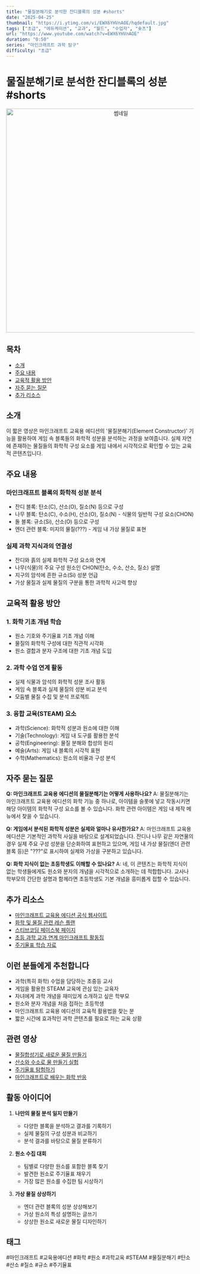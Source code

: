```yaml
---
title: "물질분해기로 분석한 잔디블록의 성분 #shorts"
date: "2025-04-25"
thumbnail: "https://i.ytimg.com/vi/EWX6YHVnAOE/hqdefault.jpg"
tags: ["초급", "에듀케이션", "교과", "월드", "수업자", "숏츠"]
url: "https://www.youtube.com/watch?v=EWX6YHVnAOE"
duration: "0:50"
series: "마인크래프트 과학 탐구"
difficulty: "초급"
---
```


# 물질분해기로 분석한 잔디블록의 성분 #shorts

<div align="center">
<img src="https://i.ytimg.com/vi/EWX6YHVnAOE/hqdefault.jpg" alt="썸네일" width="600"/>
</div>

## 목차
- [소개](#소개)
- [주요 내용](#주요-내용)
- [교육적 활용 방안](#교육적-활용-방안)
- [자주 묻는 질문](#자주-묻는-질문)
- [추가 리소스](#추가-리소스)

## 소개
이 짧은 영상은 마인크래프트 교육용 에디션의 '물질분해기(Element Constructor)' 기능을 활용하여 게임 속 블록들의 화학적 성분을 분석하는 과정을 보여줍니다. 실제 자연에 존재하는 물질들의 화학적 구성 요소를 게임 내에서 시각적으로 확인할 수 있는 교육적 콘텐츠입니다.

## 주요 내용

### 마인크래프트 블록의 화학적 성분 분석
- 잔디 블록: 탄소(C), 산소(O), 질소(N) 등으로 구성
- 나무 블록: 탄소(C), 수소(H), 산소(O), 질소(N) - 식물의 일반적 구성 요소(CHON)
- 돌 블록: 규소(Si), 산소(O) 등으로 구성
- 엔더 관련 블록: 미지의 물질(???) - 게임 내 가상 물질로 표현

### 실제 과학 지식과의 연결성
- 잔디와 흙의 실제 화학적 구성 요소와 연계
- 나무(식물)의 주요 구성 원소인 CHON(탄소, 수소, 산소, 질소) 설명
- 지구의 암석에 흔한 규소(Si) 성분 언급
- 가상 물질과 실제 물질의 구분을 통한 과학적 사고력 향상

## 교육적 활용 방안

### 1. 화학 기초 개념 학습
- 원소 기호와 주기율표 기초 개념 이해
- 물질의 화학적 구성에 대한 직관적 시각화
- 원소 결합과 분자 구조에 대한 기초 개념 도입

### 2. 과학 수업 연계 활동
- 실제 식물과 암석의 화학적 성분 조사 활동
- 게임 속 블록과 실제 물질의 성분 비교 분석
- 모둠별 물질 수집 및 분석 프로젝트

### 3. 융합 교육(STEAM) 요소
- 과학(Science): 화학적 성분과 원소에 대한 이해
- 기술(Technology): 게임 내 도구를 활용한 분석
- 공학(Engineering): 물질 분해와 합성의 원리
- 예술(Arts): 게임 내 블록의 시각적 표현
- 수학(Mathematics): 원소의 비율과 구성 분석

## 자주 묻는 질문

**Q: 마인크래프트 교육용 에디션의 물질분해기는 어떻게 사용하나요?**
A: 물질분해기는 마인크래프트 교육용 에디션의 화학 기능 중 하나로, 아이템을 슬롯에 넣고 작동시키면 해당 아이템의 화학적 구성 요소를 볼 수 있습니다. 화학 관련 아이템은 게임 내 제작 메뉴에서 찾을 수 있습니다.

**Q: 게임에서 분석된 화학적 성분은 실제와 얼마나 유사한가요?**
A: 마인크래프트 교육용 에디션은 기본적인 과학적 사실을 바탕으로 설계되었습니다. 잔디나 나무 같은 자연물의 경우 실제 주요 구성 성분을 단순화하여 표현하고 있으며, 게임 내 가상 물질(엔더 관련 블록 등)은 "???"로 표시하여 실제와 가상을 구분하고 있습니다.

**Q: 화학 지식이 없는 초등학생도 이해할 수 있나요?**
A: 네, 이 콘텐츠는 화학적 지식이 없는 학생들에게도 원소와 분자의 개념을 시각적으로 소개하는 데 적합합니다. 교사나 학부모의 간단한 설명과 함께라면 초등학생도 기본 개념을 흥미롭게 접할 수 있습니다.

## 추가 리소스

- [마인크래프트 교육용 에디션 공식 웹사이트](https://education.minecraft.net/)
- [화학 및 물질 관련 레슨 플랜](https://education.minecraft.net/en-us/lessons/chemistry)
- [스티브코딩 페이스북 페이지](https://www.facebook.com/stvcoding/)
- [초등 과학 교과 연계 마인크래프트 활동집](https://example.com/science-activities)
- [주기율표 학습 자료](https://example.com/periodic-table-resources)

## 이런 분들에게 추천합니다

- 과학(특히 화학) 수업을 담당하는 초중등 교사
- 게임을 활용한 STEAM 교육에 관심 있는 교육자
- 자녀에게 과학 개념을 재미있게 소개하고 싶은 학부모
- 원소와 분자 개념을 처음 접하는 초등학생
- 마인크래프트 교육용 에디션의 교육적 활용법을 찾는 분
- 짧은 시간에 효과적인 과학 콘텐츠를 필요로 하는 교육 상황

## 관련 영상

- [물질합성기로 새로운 물질 만들기](https://www.youtube.com/watch?v=example1)
- [산소와 수소로 물 만들기 실험](https://www.youtube.com/watch?v=example2)
- [주기율표 탐험하기](https://www.youtube.com/watch?v=example3)
- [마인크래프트로 배우는 화학 반응](https://www.youtube.com/watch?v=example4)

## 활동 아이디어

1. **나만의 물질 분석 일지 만들기**
   - 다양한 블록을 분석하고 결과를 기록하기
   - 실제 물질의 구성 성분과 비교하기
   - 분석 결과를 바탕으로 물질 분류하기

2. **원소 수집 대회**
   - 팀별로 다양한 원소를 포함한 블록 찾기
   - 발견한 원소로 주기율표 채우기
   - 가장 많은 원소를 수집한 팀 시상하기

3. **가상 물질 상상하기**
   - 엔더 관련 블록의 성분 상상해보기
   - 가상 원소의 특성 설명하는 글쓰기
   - 상상한 원소로 새로운 물질 디자인하기

## 태그
#마인크래프트 #교육용에디션 #화학 #원소 #과학교육 #STEAM #물질분해기 #탄소 #산소 #질소 #규소 #주기율표
